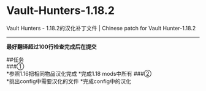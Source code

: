 # Vault-Hunters-1.18.2
Vault Hunters - 1.18.2的汉化补丁文件 | Chinese patch for Vault Hunter-1.18.2  
***
**最好翻译超过100行检查完成后在提交**  

##任务  
###①  
*参照1.16把相同物品汉化完成 
*完成1.18 mods中所有 
###②  
*挑出config中需要汉化的文件 
*完成config中的汉化 